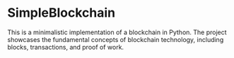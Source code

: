 # SimpleBlockchain
This is a minimalistic implementation of a blockchain in Python. The project showcases the fundamental concepts of blockchain technology, including blocks, transactions, and proof of work.
